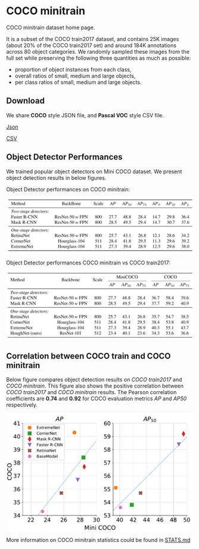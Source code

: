 # COCO minitrain

COCO minitrain dataset home page.

It is a subset of the COCO train2017 dataset, and contains 25K images (about 20% of the COCO train2017 set) and  around 184K annotations across 80 object categories. We randomly sampled these images from the full set while preserving the following three quantities as much as possible:
* proportion of object instances from each class,
* overall ratios of small, medium and large objects,
* per class ratios of small, medium and large objects.

## Download
We share **COCO** style JSON file, and **Pascal VOC** style CSV file.

[Json](https://drive.google.com/open?id=1lezhgY4M_Ag13w0dEzQ7x_zQ_w0ohjin)

[CSV](https://drive.google.com/open?id=1i12p23cXlqp1QrXjAD_vu467r4q67Mq9)

## Object Detector Performances

We trained popular object detectors on Mini COCO dataset. We present object detection results in below figures.

Object Detector performances on COCO minitrain:

![obj_det_minicoco](/figures/minicoco_det.png)


Object Detector performances COCO minitrain vs COCO train2017:

![obj_det_minicoco](/figures/minicoco_det_compare.png)

## Correlation between COCO train and COCO minitrain

Below figure compares object detection results on *COCO train2017* and *COCO minitrain*. This figure also shows the positive correlation between *COCO train2017* and *COCO minitrain* results. The Pearson correlation coefficients are **0.74** and **0.92** for COCO evaluation metrics *AP* and *AP50* respectively.

<img src="/figures/pearson.png" width="600"> 

More information on COCO minitrain statistics could be found in [STATS.md](STATS.md)


